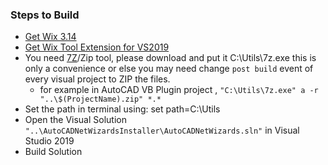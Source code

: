 ### Steps to Build

 -  [Get Wix 3.14](https://wixtoolset.org/releases/v3-14-0-4118/)
 -  [Get Wix Tool Extension for VS2019](https://marketplace.visualstudio.com/items?itemName=WixToolset.WixToolsetVisualStudio2019Extension)
 -  You need [7Z](https://www.7-zip.org/)/Zip tool, please download and put it C:\Utils\7z.exe this is only a convenience or else you may need change `post build` event of every visual project to ZIP the files.
	 - for example in AutoCAD VB Plugin project ,  `"C:\Utils\7z.exe" a -r "..\$(ProjectName).zip" *.* `
 -  Set the path in terminal using: set path=C:\Utils
- Open the Visual Solution `"..\AutoCADNetWizardsInstaller\AutoCADNetWizards.sln"` in Visual Studio 2019
- Build Solution
	 
